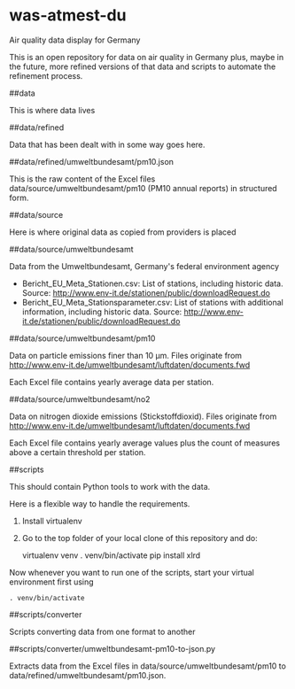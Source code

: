 was-atmest-du
=============

Air quality data display for Germany

This is an open repository for data on air quality in Germany plus, maybe in the future, more refined versions of that data and scripts to automate the refinement process.

##data

This is where data lives

##data/refined

Data that has been dealt with in some way goes here.

##data/refined/umweltbundesamt/pm10.json

This is the raw content of the Excel files data/source/umweltbundesamt/pm10 (PM10 annual reports) in structured form.

##data/source

Here is where original data as copied from providers is placed

##data/source/umweltbundesamt

Data from the Umweltbundesamt, Germany's federal environment agency

* Bericht_EU_Meta_Stationen.csv: List of stations, including historic data. Source: http://www.env-it.de/stationen/public/downloadRequest.do
* Bericht_EU_Meta_Stationsparameter.csv: List of stations with additional information, including historic data. Source: http://www.env-it.de/stationen/public/downloadRequest.do

##data/source/umweltbundesamt/pm10

Data on particle emissions finer than 10 µm. Files originate from http://www.env-it.de/umweltbundesamt/luftdaten/documents.fwd

Each Excel file contains yearly average data per station.

##data/source/umweltbundesamt/no2

Data on nitrogen dioxide emissions (Stickstoffdioxid). Files originate from http://www.env-it.de/umweltbundesamt/luftdaten/documents.fwd

Each Excel file contains yearly average values plus the count of measures above a certain threshold per station.


##scripts

This should contain Python tools to work with the data.

Here is a flexible way to handle the requirements.

1. Install virtualenv
2. Go to the top folder of your local clone of this repository and do:

     virtualenv venv
     . venv/bin/activate
     pip install xlrd

Now whenever you want to run one of the scripts, start your virtual environment first using

    . venv/bin/activate

##scripts/converter

Scripts converting data from one format to another

##scripts/converter/umweltbundesamt-pm10-to-json.py

Extracts data from the Excel files in data/source/umweltbundesamt/pm10 to data/refined/umweltbundesamt/pm10.json.